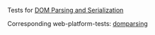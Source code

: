 Tests for [DOM Parsing and Serialization](https://w3c.github.io/DOM-Parsing/)

Corresponding web-platform-tests: [domparsing](https://github.com/w3c/web-platform-tests/tree/master/domparsing)
